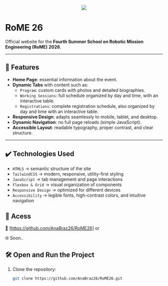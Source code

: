 <p align="center">
<img loading="lazy" src="http://img.shields.io/static/v1?label=STATUS&message=EM%20DESENVOLVIMENTO&color=GREEN&style=for-the-badge"/>
</p>

# RoME 26

Official website for the **Fourth Summer School on Robotic Mission Engineering (RoME) 2026**.

---

## 🔨 Features

- **Home Page**: essential information about the event.  
- **Dynamic Tabs** with content such as:  
  - `Program`: custom cards with photos and detailed biographies.  
  - `Working Sessions`: full schedule organized by day and time, with an interactive table.  
  - `Registrations`: complete registration schedule, also organized by day and time with an interactive table.  
- **Responsive Design**: adapts seamlessly to mobile, tablet, and desktop.  
- **Dynamic Navigation**: no full page reloads (simple JavaScript).  
- **Accessible Layout**: readable typography, proper contrast, and clear structure.  

---

## ✔️ Technologies Used

- `HTML5` → semantic structure of the site  
- `TailwindCSS` → modern, responsive, utility-first styling  
- `JavaScript` → tab management and page interactions  
- `Flexbox & Grid` → visual organization of components  
- `Responsive Design` → optimized for different devices  
- `Accessibility` → legible fonts, high-contrast colors, and intuitive navigation  


## 📁 Acess

🔗 [https://github.com/AnaBraz26/RoME26] or

🌐 Soon..

## 🛠️ Open and Run the Project

1. Clone the repository:
   ```bash
   git clone https://github.com/AnaBraz26/RoME26.git
   

